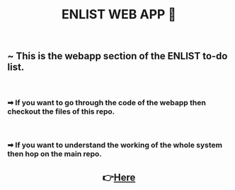 <h1 align="center">ENLIST WEB APP 📓</h1>


&nbsp;

<h2> ~ This is the webapp section of the ENLIST to-do list.</h2>
&nbsp;

<h3> ➡ If you want to go through the code of the webapp then checkout the files of this repo.</h3>

&nbsp;
<h3> ➡ If you want to understand the working of the whole system then hop on the 
main repo.</h3>
<h2 align="center">👉<a href="https://github.com/prakhar-agarwall/enlist.git">Here</a></h2>



